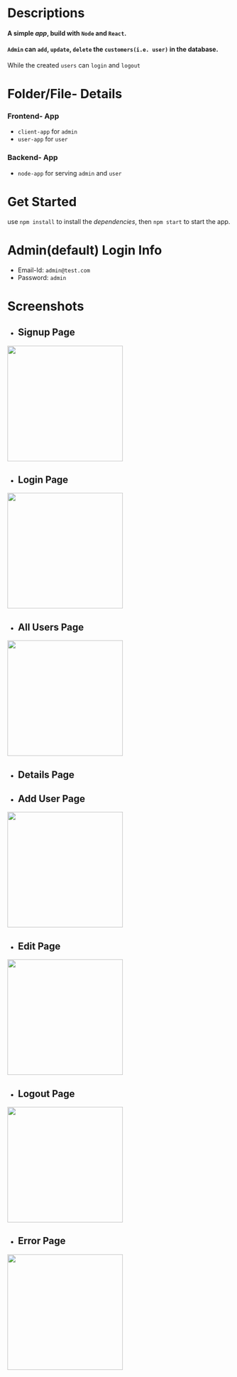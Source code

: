 # Descriptions
#### A simple *app*, build with `Node` and `React`.
#### `Admin` can `add`, `update`, `delete` the `customers(i.e. user)` in the database.
While the created `users` can `login` and `logout` 
#
# Folder/File- Details

### Frontend- App
- `client-app` for `admin`
- `user-app` for `user`
### Backend- App
- `node-app` for serving `admin` and `user`
#
# Get Started
use `npm install` to install the *dependencies*, then `npm start` to start the app.

# Admin(default) Login Info
- Email-Id: `admin@test.com`
- Password: `admin`


#
# Screenshots

- ## Signup Page
<img src="https://user-images.githubusercontent.com/95495655/151062343-11177260-985b-4f4f-82dd-cb4093bba3de.png" width="260px">

- ## Login Page
<img src="https://user-images.githubusercontent.com/95495655/151062337-8a094ab9-411a-4a72-bd77-cad1e3123642.png" width="260px">

- ## All Users Page
<img src="https://user-images.githubusercontent.com/95495655/151062328-89894ddd-6d56-48d5-b716-1e9b902062c8.png" width="260px">

- ## Details Page

- ## Add User Page
<img src="https://user-images.githubusercontent.com/95495655/151062324-d1f473d2-ec97-4107-b53f-34ec49b51931.png" width="260px">

- ## Edit Page
<img src="https://user-images.githubusercontent.com/95495655/151062333-31a8a0f0-b272-4fac-a6fd-dbd581de6b03.png" width="260px">

- ## Logout Page
<img src="https://user-images.githubusercontent.com/95495655/151062338-1910f836-19e2-4b39-a832-aa5c09a618ab.png" width="260px">

- ## Error Page
<img src="https://user-images.githubusercontent.com/95495655/151062335-07cdb4e1-94cb-4865-86a1-4daa1fd355d0.png" width="260px">
